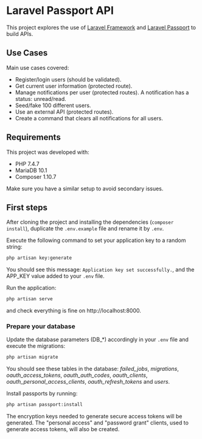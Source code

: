 # Laravel Passport API

This project explores the use of [Laravel Framework](https://laravel.com) and [Laravel Passport](https://laravel.com/docs/7.x/passport) to build APIs.

## Use Cases

Main use cases covered:

- Register/login users (should be validated).
- Get current user information (protected route).
- Manage notifications per user (protected routes). A notification has a status: unread/read.
- Seed/fake 100 different users.
- Use an external API (protected routes).
- Create a command that clears all notifications for all users.

## Requirements

This project was developed with:

- PHP 7.4.7
- MariaDB 10.1
- Composer 1.10.7

Make sure you have a similar setup to avoid secondary issues.

## First steps

After cloning the project and installing the dependencies (`composer install`), duplicate the `.env.example` file and rename it by `.env`.

Execute the following command to set your application key to a random string:

```sh
php artisan key:generate
```

You should see this message: `Application key set successfully.`, and the APP_KEY value added to your `.env` file.

Run the application:

```sh
php artisan serve
```

and check everything is fine on http://localhost:8000.

### Prepare your database

Update the database parameters (DB_*) accordingly in your `.env` file and execute the migrations:

```sh
php artisan migrate
```

You should see these tables in the database: *failed_jobs*, *migrations*, *oauth_access_tokens*, *oauth_auth_codes*, *oauth_clients*, *oauth_personal_access_clients*, *oauth_refresh_tokens* and *users*.

Install passports by running:

```sh
php artisan passport:install
```

The encryption keys needed to generate secure access tokens will be generated. The "personal access" and "password grant" clients, used to generate access tokens, will also be created.
